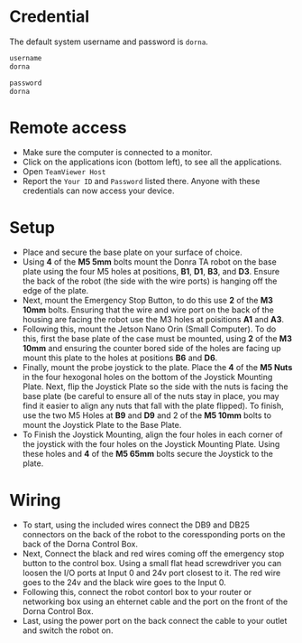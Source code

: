 # Credential
The default system username and password is `dorna`.
```bash
username
dorna

password
dorna
```

# Remote access
- Make sure the computer is connected to a monitor.
- Click on the applications icon (bottom left), to see all the applications.
- Open `TeamViewer Host`
- Report the `Your ID` and `Password` listed there. Anyone with these credentials can now access your device.

# Setup
- Place and secure the base plate on your surface of choice.
- Using  **4** of the **M5 5mm** bolts mount the Donra TA robot on the base plate using the four M5 holes at positions, **B1**, **D1**, **B3**, and **D3**. Ensure the back of the robot (the side with the wire ports) is hanging off the edge of the plate.
- Next, mount the Emergency Stop Button, to do this use **2** of the **M3 10mm** bolts. Ensuring that the wire and wire port on the back of the housing are facing the robot use the M3 holes at poisitions **A1** and **A3**.
- Following this, mount the Jetson Nano Orin (Small Computer). To do this, first the base plate of the case must be mounted, using **2** of the **M3 10mm** and ensuring the counter bored side of the holes are facing up mount this plate to the holes at positions **B6** and **D6**.
- Finally, mount the probe joystick to the plate. Place the **4** of the **M5 Nuts** in the four hexogonal holes on the bottom of the Joystick Mounting Plate. Next, flip the Joystick Plate so the side with the nuts is facing the base plate (be careful to ensure all of the nuts stay in place, you may find it easier to align any nuts that fall with the plate flipped). To finish, use the two M5 Holes at **B9** and **D9** and 2 of the **M5 10mm** bolts to mount the Joystick Plate to the Base Plate.
- To Finish the Joystick Mounting, align the four holes in each corner of the joystick with the four holes on the Joystick Mounting Plate. Using these holes and **4** of the **M5 65mm** bolts secure the Joystick to the plate.

# Wiring
- To start, using the included wires connect the DB9 and DB25 connectors on the back of the robot to the coressponding ports on the back of the Dorna Control Box.
- Next, Connect the black and red wires coming off the emergency stop button to the control box. Using a small flat head screwdriver you can loosen the I/O ports at Input 0 and 24v port closest to it. The red wire goes to the 24v and the black wire goes to the Input 0.
- Following this, connect the robot contorl box to your router or networking box using an ehternet cable and the port on the front of the Dorna Control Box.
- Last, using the power port on the back connect the cable to your outlet and switch the robot on. 
